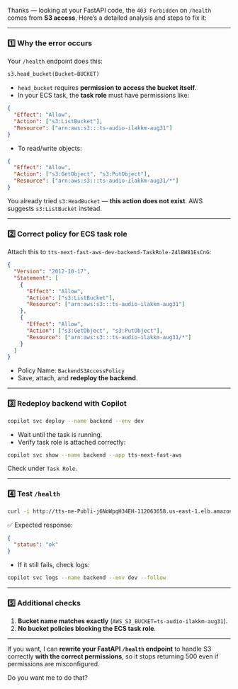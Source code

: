 Thanks — looking at your FastAPI code, the `403 Forbidden` on `/health` comes from **S3 access**. Here’s a detailed analysis and steps to fix it:

---

### **1️⃣ Why the error occurs**

Your `/health` endpoint does this:

```python
s3.head_bucket(Bucket=BUCKET)
```

* `head_bucket` requires **permission to access the bucket itself**.
* In your ECS task, the **task role** must have permissions like:

```json
{
  "Effect": "Allow",
  "Action": ["s3:ListBucket"],
  "Resource": ["arn:aws:s3:::ts-audio-ilakkm-aug31"]
}
```

* To read/write objects:

```json
{
  "Effect": "Allow",
  "Action": ["s3:GetObject", "s3:PutObject"],
  "Resource": ["arn:aws:s3:::ts-audio-ilakkm-aug31/*"]
}
```

You already tried `s3:HeadBucket` — **this action does not exist**. AWS suggests `s3:ListBucket` instead.

---

### **2️⃣ Correct policy for ECS task role**

Attach this to `tts-next-fast-aws-dev-backend-TaskRole-Z4lBW81EsCnG`:

```json
{
  "Version": "2012-10-17",
  "Statement": [
    {
      "Effect": "Allow",
      "Action": ["s3:ListBucket"],
      "Resource": ["arn:aws:s3:::ts-audio-ilakkm-aug31"]
    },
    {
      "Effect": "Allow",
      "Action": ["s3:GetObject", "s3:PutObject"],
      "Resource": ["arn:aws:s3:::ts-audio-ilakkm-aug31/*"]
    }
  ]
}
```

* Policy Name: `BackendS3AccessPolicy`
* Save, attach, and **redeploy the backend**.

---

### **3️⃣ Redeploy backend with Copilot**

```bash
copilot svc deploy --name backend --env dev
```

* Wait until the task is running.
* Verify task role is attached correctly:

```bash
copilot svc show --name backend --app tts-next-fast-aws
```

Check under `Task Role`.

---

### **4️⃣ Test `/health`**

```bash
curl -i http://tts-ne-Publi-j6NoWpqH34EH-112063658.us-east-1.elb.amazonaws.com/health
```

✅ Expected response:

```json
{
  "status": "ok"
}
```

* If it still fails, check logs:

```bash
copilot svc logs --name backend --env dev --follow
```

---

### **5️⃣ Additional checks**

1. **Bucket name matches exactly** (`AWS_S3_BUCKET=ts-audio-ilakkm-aug31`).
2. **No bucket policies blocking the ECS task role**.

---

If you want, I can **rewrite your FastAPI `/health` endpoint** to handle S3 correctly **with the correct permissions**, so it stops returning 500 even if permissions are misconfigured.

Do you want me to do that?
